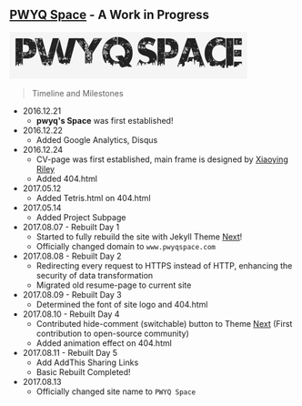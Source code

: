 ## [PWYQ Space][1] - A Work in Progress
![alt text][logo]


> Timeline and Milestones

* 2016.12.21
    * **pwyq's Space** was first established!
* 2016.12.22 
    * Added Google Analytics, Disqus
* 2016.12.24 
    * CV-page was first established, main frame is designed by [Xiaoying Riley][2]
    * Added 404.html
* 2017.05.12
    * Added Tetris.html on 404.html
* 2017.05.14
    * Added Project Subpage
* 2017.08.07 - Rebuilt Day 1
    * Started to fully rebuild the site with Jekyll Theme [Next][3]!
    * Officially changed domain to `www.pwyqspace.com`
* 2017.08.08 - Rebuilt Day 2
    * Redirecting every request to HTTPS instead of HTTP, enhancing the security of data transformation
    * Migrated old resume-page to current site
* 2017.08.09 - Rebuilt Day 3
    * Determined the font of site logo and 404.html
* 2017.08.10 - Rebuilt Day 4
    * Contributed hide-comment (switchable) button to Theme [Next][3] (First contribution to open-source community)
    * Added animation effect on 404.html
* 2017.08.11 - Rebuilt Day 5
    * Add AddThis Sharing Links
    * Basic Rebuilt Completed!
* 2017.08.13
    * Officially changed site name to `PWYQ Space`




[1]: https://www.pwyqspace.com
[2]: http://themes.3rdwavemedia.com/
[3]: https://github.com/simpleyyt/jekyll-theme-next
[logo]: assets/images/PWYQSpace_logo.png "PWYQ Space"
